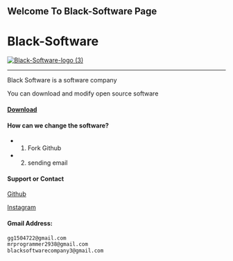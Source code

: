 ## Welcome To Black-Software Page
# Black-Software

[![Black-Software-logo (3)](https://user-images.githubusercontent.com/78996423/140314966-fca92f3e-f8a8-42b1-acc4-6bddbd6cddc1.jpeg)](https://github.com/black-software-Com)

<hr>

Black Software is a software company

You can download and modify open source software

#### [Download](https://github.com/black-software-company)


#### How can we change the software?
- 1) Fork Github
- 2) sending email

#### Support or Contact

[Github](https://github.com/black-software-Com/Black-Software)

[Instagram](https://instagram.com/black_software_company)

#### Gmail Address:
``` txt
gg1504722@gmail.com
mrprogrammer2938@gmail.com
blacksoftwarecompany3@gmail.com
```
<br>
